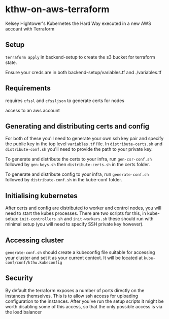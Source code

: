# kthw-on-aws-terraform
Kelsey Hightower's Kubernetes the Hard Way executed in a new AWS account with Terraform

## Setup
`terraform apply` in backend-setup to create the s3 bucket for terraform state.

Ensure your creds are in both backend-setup/variables.tf and ./variables.tf

## Requirements
requires `cfssl` and `cfssljson` to generate certs for nodes

access to an aws account

## Generating and distributing certs and config

For both of these you'll need to generate your own ssh key pair and specify the public key in the top level `variables.tf` file. In `distribute-certs.sh` and `distribute-conf.sh` you'll need to provide the path to your private key.

To generate and distribute the certs to your infra, run `gen-csr-conf.sh` followed by `gen-keys.sh` then `distribute-certs.sh` in the certs folder.

To generate and distribute config to your infra, run `generate-conf.sh` followed by `distribute-conf.sh` in the kube-conf folder.

## Initialising kubernetes

After certs and config are distributed to worker and control nodes, you will need to start the kubes processes. There are two scripts for this, in kube-setup: `init-controllers.sh` and `init-workers.sh` these should run with minimal setup (you will need to specify SSH private key however).

## Accessing cluster 

`generate-conf.sh` should create a kubeconfig file suitable for accessing your cluster and set it as your current context. It will be located at `kube-conf/conf/kthw.kubeconfig`

## Security

By default the terraform exposes a number of ports directly on the instances themselves. This is to allow ssh access for uploading configuration to the instances. After you've run the setup scripts it might be worth disabling some of this access, so that the only possible access is via the load balancer